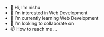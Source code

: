 - 👋 Hi, I’m nishu
- 👀 I’m interested in Web Development
- 🌱 I’m currently learning Web Development
- 💞️ I’m looking to collaborate on 
- 📫 How to reach me ...

<!---
nishug2008/nishug2008 is a ✨ special ✨ repository because its `README.md` (this file) appears on your GitHub profile.
You can click the Preview link to take a look at your changes.
--->
